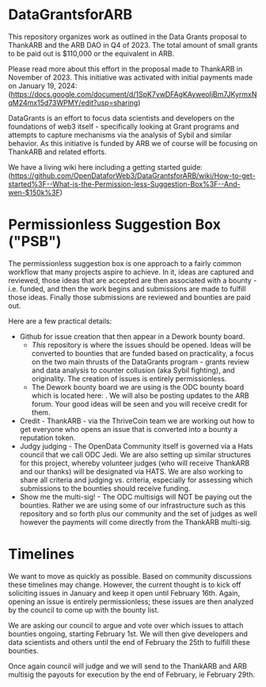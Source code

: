 # DataGrantsforARB
This repository organizes work as outlined in the Data Grants proposal to ThankARB and the ARB DAO in Q4 of 2023.  The total amount of small grants to be paid out is $110,000 or the equivalent in ARB.  

Please read more about this effort in the proposal made to ThankARB in November of 2023.  This initiative was activated with initial payments made on January 19, 2024:
(https://docs.google.com/document/d/1SpK7ywDFAgKAyweoIjBm7JKyrmxNqM24mx15d73WPMY/edit?usp=sharing)

DataGrants is an effort to focus data scientists and developers on the foundations of web3 itself - specifically looking at Grant programs and attempts to capture mechanisms via the analysis of Sybil and similar behavior.  As this initiative is funded by ARB we of course will be focusing on ThankARB and related efforts. 

We have a living wiki here including a getting started guide:  (https://github.com/OpenDataforWeb3/DataGrantsforARB/wiki/How-to-get-started%3F--What-is-the-Permission-less-Suggestion-Box%3F--And-wen-$150k%3F)

# Permissionless Suggestion Box ("PSB")

The permissionless suggestion box is one approach to a fairly common workflow that many projects aspire to achieve.  In it, ideas are captured and reviewed, those ideas that are accepted are then associated with a bounty - i.e. funded, and then the work begins and submissions are made to fulfill those ideas.  Finally those submissions are reviewed and bounties are paid out.

Here are a few practical details:
- Github for issue creation that then appear in a Dework bounty board.
    - *This* repository is where the issues should be opened.  Ideas will be converted to bounties that are funded based on practicality, a focus on the two main thrusts of the DataGrants program - grants review and data analysis to counter collusion (aka Sybil fighting), and originality.  The creation of issues is entirely permissionless.  
    - The Dework bounty board we are using is the ODC bounty board which is located here:     .  We will also be posting updates to the ARB forum.  Your good ideas will be seen and you will receive credit for them.
- Credit - ThankARB - via the ThriveCoin team we are working out how to get everyone who opens an issue that is converted into a bounty a reputation token.
- Judgy judging - The OpenData Community itself is governed via a Hats council that we call ODC Jedi.  We are also setting up similar structures for this project, whereby volunteer judges (who will receive ThankARB and our thanks) will be designated via HATS.  We are also working to share all criteria and judging vs. criteria, especially for assessing which submissions to the bounties should receive funding.
- Show me the multi-sig! - The ODC multisigs will NOT be paying out the bounties.  Rather we are using some of our infrastructure such as this repository and so forth plus our community and the set of judges as well however the payments will come directly from the ThankARB multi-sig.

# Timelines

We want to move as quickly as possible.  Based on community discussions these timelines may change.  However, the current thought is to kick off soliciting issues in January and keep it open until February 16th. Again, opening an issue is entirely permissionless; these issues are then analyzed by the council to come up with the bounty list.  

We are asking our council to argue and vote over which issues to attach bounties ongoing, starting February 1st.  We will then give developers and data scientists and others until the end of February the 25th to fulfill these bounties.  

Once again council will judge and we will send to the ThankARB and ARB multisig the payouts for execution by the end of February, ie February 29th.  
